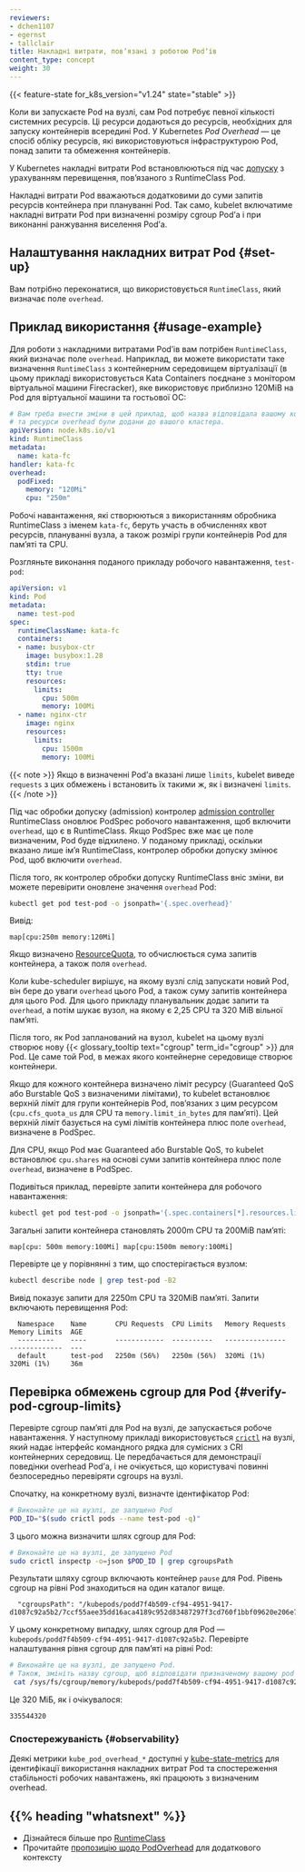 ```yaml
---
reviewers:
- dchen1107
- egernst
- tallclair
title: Накладні витрати, повʼязані з роботою Podʼів
content_type: concept
weight: 30
---
```


<!-- overview -->

{{< feature-state for_k8s_version="v1.24" state="stable" >}}

Коли ви запускаєте Pod на вузлі, сам Pod потребує певної кількості системних ресурсів. Ці ресурси додаються до ресурсів, необхідних для запуску контейнерів всередині Pod. У Kubernetes _Pod Overhead_ — це спосіб обліку ресурсів, які використовуються інфраструктурою Pod, понад запити та обмеження контейнерів.

У Kubernetes накладні витрати Pod встановлюються під час [допуску](/uk/docs/reference/access-authn-authz/extensible-admission-controllers/#what-are-admission-webhooks) з урахуванням перевищення, повʼязаного з RuntimeClass Pod.

Накладні витрати Pod вважаються додатковими до суми запитів ресурсів контейнера при плануванні Pod. Так само, kubelet включатиме накладні витрати Pod при визначенні розміру cgroup Podʼа і при виконанні ранжування виселення Podʼа.

## Налаштування накладних витрат Pod {#set-up}

Вам потрібно переконатися, що використовується `RuntimeClass`, який визначає поле `overhead`.

## Приклад використання {#usage-example}

Для роботи з накладними витратами Podʼів вам потрібен `RuntimeClass`, який визначає поле `overhead`. Наприклад, ви можете використати таке визначення `RuntimeClass` з контейнерним середовищем віртуалізації (в цьому прикладі використовується Kata Containers поєднане з монітором віртуальної машини Firecracker), яке використовує приблизно 120MiB на Pod для віртуальної машини та гостьової ОС:

```yaml
# Вам треба внести зміни в цей приклад, щоб назва відповідала вашому контейнерному середовищу
# та ресурси overhead були додани до вашого кластера.
apiVersion: node.k8s.io/v1
kind: RuntimeClass
metadata:
  name: kata-fc
handler: kata-fc
overhead:
  podFixed:
    memory: "120Mi"
    cpu: "250m"
```

Робочі навантаження, які створюються з використанням обробника RuntimeClass з іменем `kata-fc`, беруть участь в обчисленнях квот ресурсів, плануванні вузла, а також розмірі групи контейнерів Pod для памʼяті та CPU.

Розгляньте виконання поданого прикладу робочого навантаження, `test-pod`:

```yaml
apiVersion: v1
kind: Pod
metadata:
  name: test-pod
spec:
  runtimeClassName: kata-fc
  containers:
  - name: busybox-ctr
    image: busybox:1.28
    stdin: true
    tty: true
    resources:
      limits:
        cpu: 500m
        memory: 100Mi
  - name: nginx-ctr
    image: nginx
    resources:
      limits:
        cpu: 1500m
        memory: 100Mi
```

{{< note >}}
Якщо в визначенні Podʼа вказані лише `limits`, kubelet виведе `requests` з цих обмежень і встановить їх такими ж, як і визначені `limits`.
{{< /note >}}

Під час обробки допуску (admission) контролер [admission controller](/uk/docs/reference/access-authn-authz/admission-controllers/) RuntimeClass оновлює PodSpec робочого навантаження, щоб включити `overhead`, що є в RuntimeClass. Якщо PodSpec вже має це поле визначеним, Pod буде відхилено. У поданому прикладі, оскільки вказано лише імʼя RuntimeClass, контролер обробки допуску змінює Pod, щоб включити `overhead`.

Після того, як контролер обробки допуску RuntimeClass вніс зміни, ви можете перевірити оновлене значення `overhead` Pod:

```bash
kubectl get pod test-pod -o jsonpath='{.spec.overhead}'
```

Вивід:

```none
map[cpu:250m memory:120Mi]
```

Якщо визначено [ResourceQuota](/uk/docs/concepts/policy/resource-quotas/), то обчислюється сума запитів контейнера, а також поля `overhead`.

Коли kube-scheduler вирішує, на якому вузлі слід запускати новий Pod, він бере до уваги `overhead` цього Pod, а також суму запитів контейнера для цього Pod. Для цього прикладу планувальник додає запити та `overhead`, а потім шукає вузол, на якому є 2,25 CPU та 320 MiB вільної памʼяті.

Після того, як Pod запланований на вузол, kubelet на цьому вузлі створює нову {{< glossary_tooltip text="cgroup" term_id="cgroup" >}} для Pod. Це саме той Pod, в межах якого контейнерне середовище створює контейнери.

Якщо для кожного контейнера визначено ліміт ресурсу (Guaranteed QoS або Burstable QoS з визначеними лімітами), то kubelet встановлює верхній ліміт для групи контейнерів Pod, повʼязаних з цим ресурсом (`cpu.cfs_quota_us` для CPU та `memory.limit_in_bytes` для памʼяті). Цей верхній ліміт базується на сумі лімітів контейнера плюс поле `overhead`, визначене в PodSpec.

Для CPU, якщо Pod має Guaranteed або Burstable QoS, то kubelet встановлює `cpu.shares` на основі суми запитів контейнера плюс поле `overhead`, визначене в PodSpec.

Подивіться приклад, перевірте запити контейнера для робочого навантаження:

```bash
kubectl get pod test-pod -o jsonpath='{.spec.containers[*].resources.limits}'
```

Загальні запити контейнера становлять 2000m CPU та 200MiB памʼяті:

```none
map[cpu: 500m memory:100Mi] map[cpu:1500m memory:100Mi]
```

Перевірте це у порівнянні з тим, що спостерігається вузлом:

```bash
kubectl describe node | grep test-pod -B2
```

Вивід показує запити для 2250m CPU та 320MiB памʼяті. Запити включають перевищення Pod:

```none
  Namespace    Name       CPU Requests  CPU Limits   Memory Requests  Memory Limits  AGE
  ---------    ----       ------------  ----------   ---------------  -------------  ---
  default      test-pod   2250m (56%)   2250m (56%)  320Mi (1%)       320Mi (1%)     36m
```

## Перевірка обмежень cgroup для Pod {#verify-pod-cgroup-limits}

Перевірте cgroup памʼяті для Pod на вузлі, де запускається робоче навантаження. У наступному прикладі використовується [`crictl`](https://github.com/kubernetes-sigs/cri-tools/blob/master/docs/crictl.md) на вузлі, який надає інтерфейс командного рядка для сумісних з CRI контейнерних середовищ. Це передбачається для демонстрації поведінки overhead Podʼа, і не очікується, що користувачі повинні безпосередньо перевіряти cgroups на вузлі.

Спочатку, на конкретному вузлі, визначте ідентифікатор Pod:

```bash
# Виконайте це на вузлі, де запущено Pod
POD_ID="$(sudo crictl pods --name test-pod -q)"
```

З цього можна визначити шлях cgroup для Pod:

```bash
# Виконайте це на вузлі, де запущено Pod
sudo crictl inspectp -o=json $POD_ID | grep cgroupsPath
```

Результати шляху cgroup включають контейнер `pause` для Pod. Рівень cgroup на рівні Pod знаходиться на один каталог вище.

```none
  "cgroupsPath": "/kubepods/podd7f4b509-cf94-4951-9417-d1087c92a5b2/7ccf55aee35dd16aca4189c952d83487297f3cd760f1bbf09620e206e7d0c27a"
```

У цьому конкретному випадку, шлях cgroup для Pod — `kubepods/podd7f4b509-cf94-4951-9417-d1087c92a5b2`. Перевірте налаштування рівня cgroup для памʼяті на рівні Pod:

```bash
# Виконайте це на вузлі, де запущено Pod.
# Також, змініть назву cgroup, щоб відповідати призначеному вашому pod cgroup.
 cat /sys/fs/cgroup/memory/kubepods/podd7f4b509-cf94-4951-9417-d1087c92a5b2/memory.limit_in_bytes
```

Це 320 МіБ, як і очікувалося:

```none
335544320
```

### Спостережуваність {#observability}

Деякі метрики `kube_pod_overhead_*` доступні у [kube-state-metrics](https://github.com/kubernetes/kube-state-metrics) для ідентифікації використання накладних витрат Pod та спостереження стабільності робочих навантажень, які працюють з визначеним overhead.

## {{% heading "whatsnext" %}}

* Дізнайтеся більше про [RuntimeClass](/uk/docs/concepts/containers/runtime-class/)
* Прочитайте [пропозицію щодо PodOverhead](https://github.com/kubernetes/enhancements/tree/master/keps/sig-node/688-pod-overhead) для додаткового контексту
